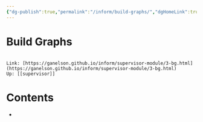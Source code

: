 ```yaml
---
{"dg-publish":true,"permalink":"/inform/build-graphs/","dgHomeLink":true,"dgPassFrontmatter":false}
---
```


# Build Graphs
```ad-info

Link: [https://ganelson.github.io/inform/supervisor-module/3-bg.html](https://ganelson.github.io/inform/supervisor-module/3-bg.html)
Up: [[supervisor]]
```

# Contents
- 